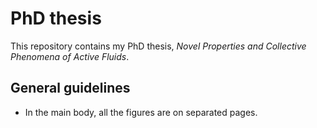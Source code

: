 # PhD thesis

This repository contains my PhD thesis, *Novel Properties and Collective Phenomena of Active Fluids*.

## General guidelines

- In the main body, all the figures are on separated pages.
